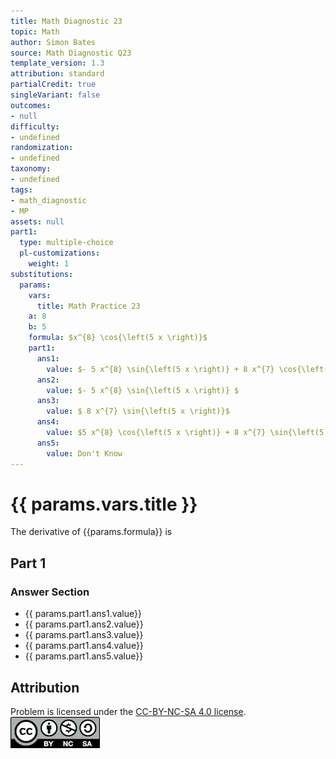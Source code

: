 ```yaml
---
title: Math Diagnostic 23
topic: Math
author: Simon Bates
source: Math Diagnostic Q23
template_version: 1.3
attribution: standard
partialCredit: true
singleVariant: false
outcomes:
- null
difficulty:
- undefined
randomization:
- undefined
taxonomy:
- undefined
tags:
- math_diagnostic
- MP
assets: null
part1:
  type: multiple-choice
  pl-customizations:
    weight: 1
substitutions:
  params:
    vars:
      title: Math Practice 23
    a: 8
    b: 5
    formula: $x^{8} \cos{\left(5 x \right)}$
    part1:
      ans1:
        value: $- 5 x^{8} \sin{\left(5 x \right)} + 8 x^{7} \cos{\left(5 x \right)}$
      ans2:
        value: $- 5 x^{8} \sin{\left(5 x \right)} $
      ans3:
        value: $ 8 x^{7} \sin{\left(5 x \right)}$
      ans4:
        value: $5 x^{8} \cos{\left(5 x \right)} + 8 x^{7} \sin{\left(5 x \right)}$
      ans5:
        value: Don't Know
---
```

# {{ params.vars.title }}
The derivative of {{params.formula}} is

## Part 1

### Answer Section

- {{ params.part1.ans1.value}}
- {{ params.part1.ans2.value}}
- {{ params.part1.ans3.value}}
- {{ params.part1.ans4.value}}
- {{ params.part1.ans5.value}}

## Attribution

Problem is licensed under the [CC-BY-NC-SA 4.0 license](https://creativecommons.org/licenses/by-nc-sa/4.0/).<br> ![The Creative Commons 4.0 license requiring attribution-BY, non-commercial-NC, and share-alike-SA license.](https://raw.githubusercontent.com/firasm/bits/master/by-nc-sa.png)